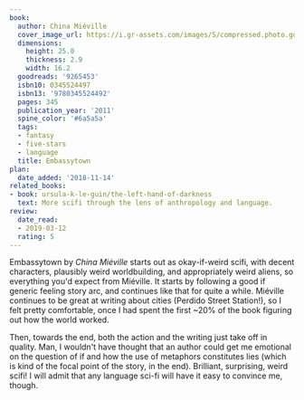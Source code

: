 ```yaml
---
book:
  author: China Miéville
  cover_image_url: https://i.gr-assets.com/images/S/compressed.photo.goodreads.com/books/1320470326l/9265453._SX98_.jpg
  dimensions:
    height: 25.0
    thickness: 2.9
    width: 16.2
  goodreads: '9265453'
  isbn10: 0345524497
  isbn13: '9780345524492'
  pages: 345
  publication_year: '2011'
  spine_color: '#6a5a5a'
  tags:
  - fantasy
  - five-stars
  - language
  title: Embassytown
plan:
  date_added: '2018-11-14'
related_books:
- book: ursula-k-le-guin/the-left-hand-of-darkness
  text: More scifi through the lens of anthropology and language.
review:
  date_read:
  - 2019-03-12
  rating: 5
---
```


Embassytown by *China Miéville* starts out as okay-if-weird scifi, with decent characters, plausibly weird
worldbuilding, and appropriately weird aliens, so everything you'd expect from Miéville. It starts by following a good
if generic feeling story arc, and continues like that for quite a while. Miéville continues to be great at writing about
cities (Perdido Street Station!), so I felt pretty comfortable, once I had spent the first ~20% of the book figuring out
how the world worked.

Then, towards the end, both the action and the writing just take off in quality. Man, I wouldn't have thought that an
author could get me emotional on the question of if and how the use of metaphors constitutes lies (which is kind of the
focal point of the story, in the end). Brilliant, surprising, weird scifi! I will admit that any language sci-fi will
have it easy to convince me, though.
